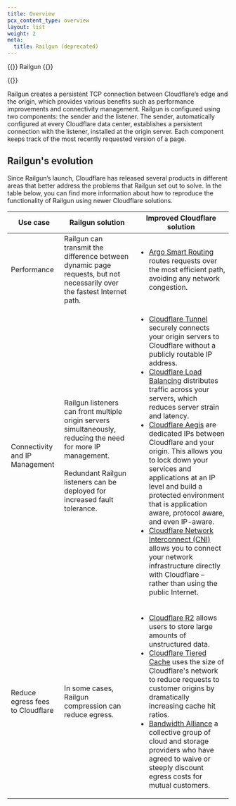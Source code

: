 ```yaml
---
title: Overview
pcx_content_type: overview
layout: list
weight: 2
meta:
  title: Railgun (deprecated)
---
```


{{<deprecated>}} Railgun {{</deprecated>}}

{{<render file="_railgun-deprecation-notice.md">}}

Railgun creates a persistent TCP connection between Cloudflare’s edge and the origin, which provides various benefits such as performance improvements and connectivity management. Railgun is configured using two components: the sender and the listener. The sender, automatically configured at every Cloudflare data center, establishes a persistent connection with the listener, installed at the origin server. Each component keeps track of the most recently requested version of a page. 

## Railgun's evolution

Since Railgun’s launch, Cloudflare has released several products in different areas that better address the problems that Railgun set out to solve. In the table below, you can find more information about how to reproduce the functionality of Railgun using newer Cloudflare solutions. 

| Use case | Railgun solution | Improved Cloudflare solution |
| --- | --- | --- | 
| Performance | Railgun can transmit the difference between dynamic page requests, but not necessarily over the fastest Internet path. | <ul><li>[Argo Smart Routing](/argo-smart-routing/) routes requests over the most efficient path, avoiding any network congestion.</li></ul> |
| Connectivity and IP Management | Railgun listeners can front multiple origin servers simultaneously, reducing the need for more IP management.</br></br>Redundant Railgun listeners can be deployed for increased fault tolerance. | <ul><li>[Cloudflare Tunnel](/cloudflare-one/connections/connect-apps/) securely connects your origin servers to Cloudflare without a publicly routable IP address.</li><li>[Cloudflare Load Balancing](/load-balancing/) distributes traffic across your servers, which reduces server strain and latency.</li><li>[Cloudflare Aegis](/fundamentals/get-started/task-guides/origin-health/enterprise/) are dedicated IPs between Cloudflare and your origin. This allows you to lock down your services and applications at an IP level and build a protected environment that is application aware, protocol aware, and even IP-aware.</li><li>[Cloudflare Network Interconnect (CNI)](/network-interconnect/) allows you to connect your network infrastructure directly with Cloudflare – rather than using the public Internet.</li></ul> |
| Reduce egress fees to Cloudflare | In some cases, Railgun compression can reduce egress. | <ul><li>[Cloudflare R2](/r2/) allows users to store large amounts of unstructured data.</li><li>[Cloudflare Tiered Cache](/cache/how-to/tiered-cache/) uses the size of Cloudflare's network to reduce requests to customer origins by dramatically increasing cache hit ratios.</li><li>[Bandwidth Alliance](https://blog.cloudflare.com/empowering-customers-with-the-bandwidth-alliance/) a collective group of cloud and storage providers who have agreed to waive or steeply discount egress costs for mutual customers.</li></ul> |